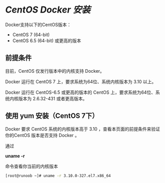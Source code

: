# _CentOS Docker 安装_

Docker支持以下的CentOS版本：

* CentOS 7 \(64-bit\)
* CentOS 6.5 \(64-bit\) 或更高的版本

## 前提条件

目前，CentOS 仅发行版本中的内核支持 Docker。

Docker 运行在 CentOS 7 上，要求系统为64位、系统内核版本为 3.10 以上。

Docker 运行在 CentOS-6.5 或更高的版本的 CentOS 上，要求系统为64位、系统内核版本为 2.6.32-431 或者更高版本。

## 使用 yum 安装（CentOS 7下）

Docker 要求 CentOS 系统的内核版本高于 3.10 ，查看本页面的前提条件来验证你的CentOS 版本是否支持 Docker 。

通过

**uname -r**

命令查看你当前的内核版本

```bash
[root@runoob ~]# uname -r 3.10.0-327.el7.x86_64
```




